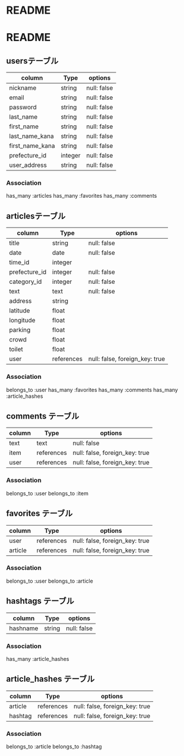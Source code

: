 # README

# README

##  usersテーブル

| column          | Type    | options     | 
| --------------- | ------  | ----------- |
| nickname        | string  | null: false |
| email           | string  | null: false |
| password        | string  | null: false |
| last_name       | string  | null: false |
| first_name      | string  | null: false |
| last_name_kana  | string  | null: false |
| first_name_kana | string  | null: false |
| prefecture_id   | integer | null: false |
| user_address    | string  | null: false |

### Association
 has_many :articles
 has_many :favorites
 has_many :comments


## articlesテーブル

| column        | Type       | options                        |
| ------------- | ---------- | ------------------------------ |
| title         | string     | null: false                    |
| date          | date       | null: false                    |
| time_id       | integer    |                                |
| prefecture_id | integer    | null: false                    |
| category_id   | integer    | null: false                    |
| text          | text       | null: false                    |
| address       | string     |                                |
| latitude      | float      |                                |
| longitude     | float      |                                |
| parking       | float      |                                |
| crowd         | float      |                                |
| toilet        | float      |                                |
| user          | references | null: false, foreign_key: true |

### Association
 belongs_to :user
 has_many   :favorites
 has_many   :comments
 has_many   :article_hashes


  ## comments テーブル

| column | Type       | options                        |
| -------| ---------  | ------------------------------ |
| text   | text       | null: false                    |
| item   | references | null: false, foreign_key: true |
| user   | references | null: false, foreign_key: true |

### Association
 belongs_to :user
 belongs_to :item

   ## favorites テーブル

| column  | Type       | options                        |
| ------- | ---------  | ------------------------------ |
| user    | references | null: false, foreign_key: true |
| article | references | null: false, foreign_key: true |

### Association
 belongs_to :user
 belongs_to :article

## hashtags テーブル

| column   | Type   | options                        |
| -------- | ------ | ------------------------------ |
| hashname | string | null: false                    |

### Association
 has_many :article_hashes

## article_hashes テーブル

| column  | Type       | options                        |
| ------- | ---------  | ------------------------------ |
| article | references | null: false, foreign_key: true |
| hashtag | references | null: false, foreign_key: true |

### Association
 belongs_to :article
 belongs_to :hashtag

